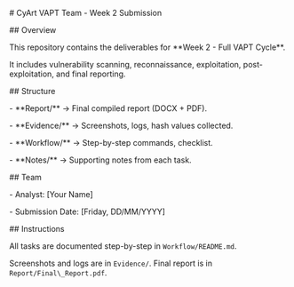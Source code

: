 \# CyArt VAPT Team - Week 2 Submission



\## Overview

This repository contains the deliverables for \*\*Week 2 - Full VAPT Cycle\*\*.  

It includes vulnerability scanning, reconnaissance, exploitation, post-exploitation, and final reporting.



\## Structure

\- \*\*Report/\*\* → Final compiled report (DOCX + PDF).  

\- \*\*Evidence/\*\* → Screenshots, logs, hash values collected.  

\- \*\*Workflow/\*\* → Step-by-step commands, checklist.  

\- \*\*Notes/\*\* → Supporting notes from each task.  



\## Team

\- Analyst: \[Your Name]  

\- Submission Date: \[Friday, DD/MM/YYYY]



\## Instructions

All tasks are documented step-by-step in `Workflow/README.md`.  

Screenshots and logs are in `Evidence/`. Final report is in `Report/Final\_Report.pdf`.





